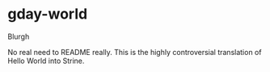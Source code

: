 # gday-world
Blurgh

No real need to README really. This is the highly controversial translation of Hello World into Strine.
